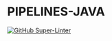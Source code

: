 # PIPELINES-JAVA
[![GitHub Super-Linter](https://github.com/noshimorimoshi/pipelines-java/workflows/Lint%20Code%20Base/badge.svg)](https://github.com/noshimorimoshi/pipelines-java/actions/workflows/super-linter.yml)